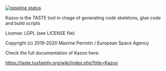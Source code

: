 [![pipeline status](https://gitrepos.estec.esa.int/taste/kazoo/badges/master/pipeline.svg)](https://gitrepos.estec.esa.int/taste/kazoo/-/commits/master)

Kazoo is the TASTE tool in chage of generating code skeletons, glue code and build scripts

License: LGPL (see LICENSE file)

Copyright (c) 2019-2020 Maxime Perrotin / European Space Agency

Check the full documentation of Kazoo here:

https://taste.tuxfamily.org/wiki/index.php?title=Kazoo